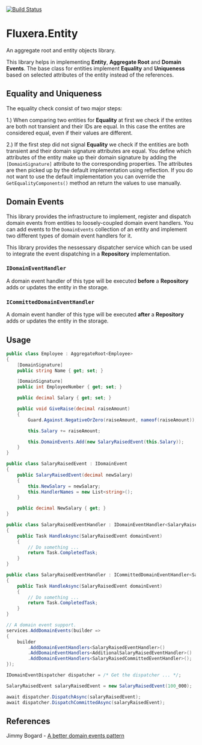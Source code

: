[![Build Status](https://dev.azure.com/fluxera/Foundation/_apis/build/status/GitHub/fluxera.Fluxera.Entity?branchName=main&stageName=BuildAndTest)](https://dev.azure.com/fluxera/Foundation/_build/latest?definitionId=86&branchName=main)

# Fluxera.Entity
An aggregate root and entity objects library.

This library helps in implementing **Entity**, **Aggregate Root**  and **Domain Events**.
The base class for entities implement **Equality** and **Uniqueness** based on selected 
attributes of the entity instead of the references. 

## Equality and Uniqueness

The equality check consist of two major steps:

1.) When comparing two entities for **Equality** at first we check if the entites are both not
transient and their IDs are equal. In this case the entites are considered equal, even if
their values are different.

2.) If the first step did not signal **Equality** we check if the entities are both transient
and their domain signature attributes are equal. You define which attributes of the entity make 
up their domain signature by adding the ```[DomainSignature]``` attribute to the corresponding 
properties. The attributes are then picked up by the default implementation using reflection.
If you do not want to use the default implementation you can override the ```GetEqualityComponents()```
method an return the values to use manually.

## Domain Events

This library provides the infrastructure to implement, register and dispatch domain events from
entities to loosely-coupled domain event handlers. You can add events to the ```DomainEvents```
collection of an entity and implement two different types of domain event handlers for it.

This library provides the nessessary dispatcher service which can be used to integrate the event
dispatching in a **Repository** implementation. 

### ```IDomainEventHandler```

A domain event handler of this type will be executed **before** a **Repository** adds or updates
the entity in the storage.

### ```ICommittedDomainEventHandler```

A domain event handler of this type will be executed **after** a **Repository** adds or updates
the entity in the storage.

## Usage

```C#
public class Employee : AggregateRoot<Employee>
{
	[DomainSignature]
	public string Name { get; set; }

	[DomainSignature]
	public int EmployeeNumber { get; set; }

	public decimal Salary { get; set; }

	public void GiveRaise(decimal raiseAmount)
	{
		Guard.Against.NegativeOrZero(raiseAmount, nameof(raiseAmount));

		this.Salary += raiseAmount;

		this.DomainEvents.Add(new SalaryRaisedEvent(this.Salary));
	}
}
```

```C#
public class SalaryRaisedEvent : IDomainEvent
{
	public SalaryRaisedEvent(decimal newSalary)
	{
		this.NewSalary = newSalary;
		this.HandlerNames = new List<string>();
	}

	public decimal NewSalary { get; }
}
```

```C#
public class SalaryRaisedEventHandler : IDomainEventHandler<SalaryRaisedEvent>
{
	public Task HandleAsync(SalaryRaisedEvent domainEvent)
	{
		// Do something ...
		return Task.CompletedTask;
	}
}
```

```C#
public class SalaryRaisedEventHandler : ICommittedDomainEventHandler<SalaryRaisedEvent>
{
	public Task HandleAsync(SalaryRaisedEvent domainEvent)
	{
		// Do something ...
		return Task.CompletedTask;
	}
}
```

```C#
// A domain event support.
services.AddDomainEvents(builder =>
{
	builder
		.AddDomainEventHandlers<SalaryRaisedEventHandler>()
		.AddDomainEventHandlers<AdditionalSalaryRaisedEventHandler>()
		.AddDomainEventHandlers<SalaryRaisedCommittedEventHandler>();
});

IDomainEventDispatcher dispatcher = /* Get the dispatcher ... */;

SalaryRaisedEvent salaryRaisedEvent = new SalaryRaisedEvent(100_000);

await dispatcher.DispatchAsync(salaryRaisedEvent);
await dispatcher.DispatchCommittedAsync(salaryRaisedEvent);
```

## References

Jimmy Bogard - [A better domain events pattern](https://lostechies.com/jimmybogard/2014/05/13/a-better-domain-events-pattern/)
